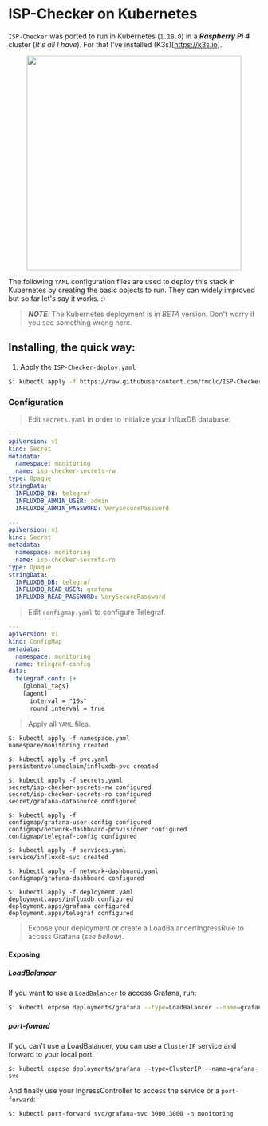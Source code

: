 # ISP-Checker on Kubernetes
`ISP-Checker` was ported to run in Kubernetes (`1.18.0`) in a ***Raspberry Pi 4*** cluster (_It's all I have_). For that I've installed (K3s)[https://k3s.io].

<div align="center">
<kbd>
<img src="../img/cluster.jpeg" width="430">
</kbd>
</div>

The following `YAML` configuration files are used to deploy this stack in Kubernetes by creating the basic objects to run. They can widely improved but so far let's say it works. :) 

> ***NOTE***: The Kubernetes deployment is in *BETA* version. Don't worry if you see something wrong here.

## Installing, the quick way:

1) Apply the `ISP-Checker-deploy.yaml`
```bash
$: kubectl apply -f https://raw.githubusercontent.com/fmdlc/ISP-Checker/master/kubernetes/ISP-Checker-deploy.yaml
```

### Configuration

> Edit `secrets.yaml` in order to initialize your InfluxDB database.
```yaml
---
apiVersion: v1
kind: Secret
metadata:
  namespace: monitoring
  name: isp-checker-secrets-rw
type: Opaque
stringData:
  INFLUXDB_DB: telegraf
  INFLUXDB_ADMIN_USER: admin
  INFLUXDB_ADMIN_PASSWORD: VerySecurePassword

---
apiVersion: v1
kind: Secret
metadata:
  namespace: monitoring
  name: isp-checker-secrets-ro
type: Opaque
stringData:
  INFLUXDB_DB: telegraf
  INFLUXDB_READ_USER: grafana
  INFLUXDB_READ_PASSWORD: VerySecurePassword

```

> Edit `configmap.yaml` to configure Telegraf.
```yaml
---
apiVersion: v1
kind: ConfigMap
metadata:
  namespace: monitoring
  name: telegraf-config
data:
  telegraf.conf: |+
    [global_tags]
    [agent]
      interval = "10s"
      round_interval = true
```

> Apply all `YAML` files.
```
$: kubectl apply -f namespace.yaml 
namespace/monitoring created

$: kubectl apply -f pvc.yaml
persistentvolumeclaim/influxdb-pvc created

$: kubectl apply -f secrets.yaml
secret/isp-checker-secrets-rw configured
secret/isp-checker-secrets-ro configured
secret/grafana-datasource configured

$: kubectl apply -f 
configmap/grafana-user-config configured
configmap/network-dashboard-provisioner configured
configmap/telegraf-config configured

$: kubectl apply -f services.yaml
service/influxdb-svc created

$: kubectl apply -f network-dashboard.yaml
configmap/grafana-dashboard configured

$: kubectl apply -f deployment.yaml
deployment.apps/influxdb configured
deployment.apps/grafana configured
deployment.apps/telegraf configured
```

> Expose your deployment or create a LoadBalancer/IngressRule to access Grafana (_see bellow_).

#### Exposing
##### LoadBalancer
If you want to use a `LoadBalancer` to access Grafana, run:
```bash
$: kubectl expose deployments/grafana --type=LoadBalancer --name=grafana-svc
```

##### port-foward
If you can't use a LoadBalancer, you can use a `ClusterIP` service and forward to your local port.
```
$: kubectl expose deployments/grafana --type=ClusterIP --name=grafana-svc
```

And finally use your IngressController to access the service or a `port-forward`:
```
$: kubectl port-forward svc/grafana-svc 3000:3000 -n monitoring
```
